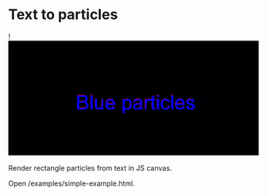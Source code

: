 # Text to particles

!![Landing image](./docs/landing.png)

Render rectangle particles from text in JS canvas.

Open /examples/simple-example.html.

